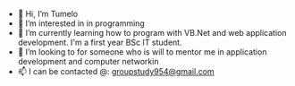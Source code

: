 - 👋 Hi, I’m Tumelo
- 👀 I’m interested in in programming
- 🌱 I’m currently learning how to program with VB.Net and web application development. I'm a first year BSc IT student.
- 💞️ I’m looking to for someone who is will to mentor me in application development and computer networkin
- 📫 I can be contacted @: groupstudy954@gmail.com

<!---
TumeloB/TumeloB is a ✨ special ✨ repository because its `README.md` (this file) appears on your GitHub profile.
You can click the Preview link to take a look at your changes.
--->
